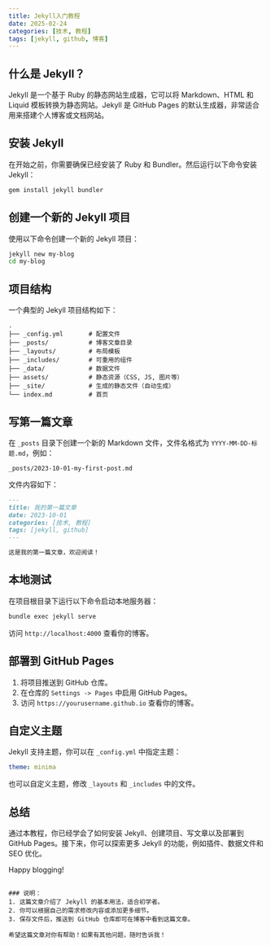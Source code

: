 ```yaml
---
title: Jekyll入门教程
date: 2025-02-24
categories: [技术, 教程]
tags: [jekyll, github, 博客]
---
```


## 什么是 Jekyll？

Jekyll 是一个基于 Ruby 的静态网站生成器，它可以将 Markdown、HTML 和 Liquid 模板转换为静态网站。Jekyll 是 GitHub Pages 的默认生成器，非常适合用来搭建个人博客或文档网站。

## 安装 Jekyll

在开始之前，你需要确保已经安装了 Ruby 和 Bundler。然后运行以下命令安装 Jekyll：
```bash
gem install jekyll bundler
```

## 创建一个新的 Jekyll 项目

使用以下命令创建一个新的 Jekyll 项目：

```bash
jekyll new my-blog
cd my-blog
```

## 项目结构

一个典型的 Jekyll 项目结构如下：

```
.
├── _config.yml       # 配置文件
├── _posts/           # 博客文章目录
├── _layouts/         # 布局模板
├── _includes/        # 可重用的组件
├── _data/            # 数据文件
├── assets/           # 静态资源（CSS, JS, 图片等）
├── _site/            # 生成的静态文件（自动生成）
└── index.md          # 首页
```

## 写第一篇文章

在 `_posts` 目录下创建一个新的 Markdown 文件，文件名格式为 `YYYY-MM-DD-标题.md`，例如：

```
_posts/2023-10-01-my-first-post.md
```

文件内容如下：

```markdown
---
title: 我的第一篇文章
date: 2023-10-01
categories: [技术, 教程]
tags: [jekyll, github]
---

这是我的第一篇文章，欢迎阅读！
```

## 本地测试

在项目根目录下运行以下命令启动本地服务器：

```bash
bundle exec jekyll serve
```

访问 `http://localhost:4000` 查看你的博客。

## 部署到 GitHub Pages

1. 将项目推送到 GitHub 仓库。
2. 在仓库的 `Settings -> Pages` 中启用 GitHub Pages。
3. 访问 `https://yourusername.github.io` 查看你的博客。

## 自定义主题

Jekyll 支持主题，你可以在 `_config.yml` 中指定主题：

```yaml
theme: minima
```

也可以自定义主题，修改 `_layouts` 和 `_includes` 中的文件。

## 总结

通过本教程，你已经学会了如何安装 Jekyll、创建项目、写文章以及部署到 GitHub Pages。接下来，你可以探索更多 Jekyll 的功能，例如插件、数据文件和 SEO 优化。

Happy blogging!
```

### 说明：
1. 这篇文章介绍了 Jekyll 的基本用法，适合初学者。
2. 你可以根据自己的需求修改内容或添加更多细节。
3. 保存文件后，推送到 GitHub 仓库即可在博客中看到这篇文章。

希望这篇文章对你有帮助！如果有其他问题，随时告诉我！

